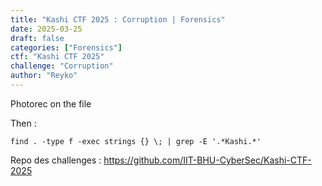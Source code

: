 ```yaml
---
title: "Kashi CTF 2025 : Corruption | Forensics"
date: 2025-03-25
draft: false
categories: ["Forensics"]
ctf: "Kashi CTF 2025"
challenge: "Corruption"
author: "Reyko"
---
```


Photorec on the file

Then :

```
find . -type f -exec strings {} \; | grep -E '.*Kashi.*'
```

Repo des challenges : https://github.com/IIT-BHU-CyberSec/Kashi-CTF-2025
